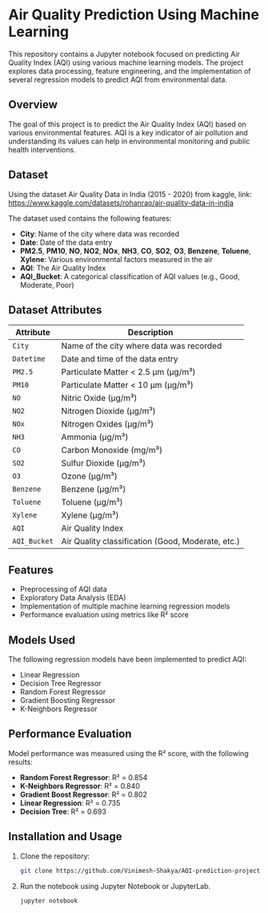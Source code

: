 # Air Quality Prediction Using Machine Learning

This repository contains a Jupyter notebook focused on predicting Air Quality Index (AQI) using various machine learning models. The project explores data processing, feature engineering, and the implementation of several regression models to predict AQI from environmental data.

## Overview

The goal of this project is to predict the Air Quality Index (AQI) based on various environmental features. AQI is a key indicator of air pollution and understanding its values can help in environmental monitoring and public health interventions.


## Dataset
Using the dataset Air Quality Data in India (2015 - 2020) from kaggle,
link: https://www.kaggle.com/datasets/rohanrao/air-quality-data-in-india

The dataset used contains the following features:
- **City**: Name of the city where data was recorded
- **Date**: Date of the data entry
- **PM2.5**, **PM10**, **NO**, **NO2**, **NOx**, **NH3**, **CO**, **SO2**, **O3**, **Benzene**, **Toluene**, **Xylene**: Various environmental factors measured in the air
- **AQI**: The Air Quality Index
- **AQI_Bucket**: A categorical classification of AQI values (e.g., Good, Moderate, Poor)

## Dataset Attributes

| Attribute    | Description                                     |
|--------------|-------------------------------------------------|
| `City`       | Name of the city where data was recorded        |
| `Datetime`   | Date and time of the data entry                 |
| `PM2.5`      | Particulate Matter < 2.5 µm (µg/m³)             |
| `PM10`       | Particulate Matter < 10 µm (µg/m³)              |
| `NO`         | Nitric Oxide (µg/m³)                            |
| `NO2`        | Nitrogen Dioxide (µg/m³)                        |
| `NOx`        | Nitrogen Oxides (µg/m³)                         |
| `NH3`        | Ammonia (µg/m³)                                 |
| `CO`         | Carbon Monoxide (mg/m³)                         |
| `SO2`        | Sulfur Dioxide (µg/m³)                          |
| `O3`         | Ozone (µg/m³)                                   |
| `Benzene`    | Benzene (µg/m³)                                 |
| `Toluene`    | Toluene (µg/m³)                                 |
| `Xylene`     | Xylene (µg/m³)                                  |
| `AQI`        | Air Quality Index                               |
| `AQI_Bucket` | Air Quality classification (Good, Moderate, etc.)|

## Features

- Preprocessing of AQI data
- Exploratory Data Analysis (EDA)
- Implementation of multiple machine learning regression models
- Performance evaluation using metrics like R² score

## Models Used

The following regression models have been implemented to predict AQI:
- Linear Regression
- Decision Tree Regressor
- Random Forest Regressor
- Gradient Boosting Regressor
- K-Neighbors Regressor

## Performance Evaluation

Model performance was measured using the R² score, with the following results:
- **Random Forest Regressor**: R² = 0.854
- **K-Neighbors Regressor**: R² = 0.840
- **Gradient Boost Regressor**: R² = 0.802
- **Linear Regression**: R² = 0.735
- **Decision Tree**: R² = 0.693


## Installation and Usage

1. Clone the repository:

   ```bash
   git clone https://github.com/Vinimesh-Shakya/AQI-prediction-project
   ```
2. Run the notebook using Jupyter Notebook or JupyterLab.
   ```bash
   jupyter notebook
   ```
